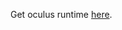 Get oculus runtime [here](https://developer.oculus.com/downloads/pc/0.6.0.1-beta/Oculus_Runtime_for_Windows/).